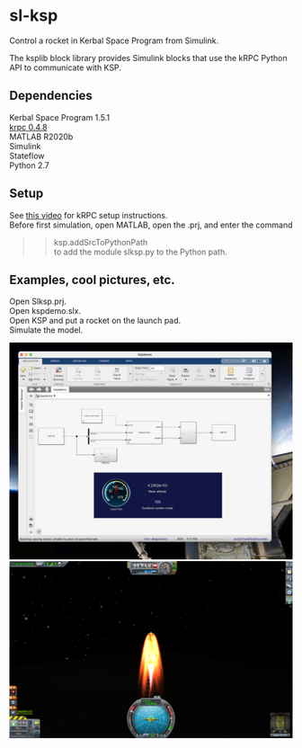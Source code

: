 # sl-ksp
Control a rocket in Kerbal Space Program from Simulink.

The ksplib block library provides Simulink blocks that use the kRPC Python API to communicate with KSP.

## Dependencies
Kerbal Space Program 1.5.1  
[krpc 0.4.8](https://krpc.github.io/krpc)  
MATLAB R2020b  
Simulink  
Stateflow  
Python 2.7


## Setup
See [this video](https://www.youtube.com/watch?v=RQzWri_K_UY) for kRPC setup instructions.  
Before first simulation, open MATLAB, open the .prj, and enter the command  
>> ksp.addSrcToPythonPath  
to add the module slksp.py to the Python path.

## Examples, cool pictures, etc.

Open Slksp.prj.  
Open kspdemo.slx.    
Open KSP and put a rocket on the launch pad.  
Simulate the model.  

<p float = "left">
    <img src="doc/images/sl_demo.png" width ="600" />
    <img src="doc/images/ksp_demo.png" width="600" />
</p>

